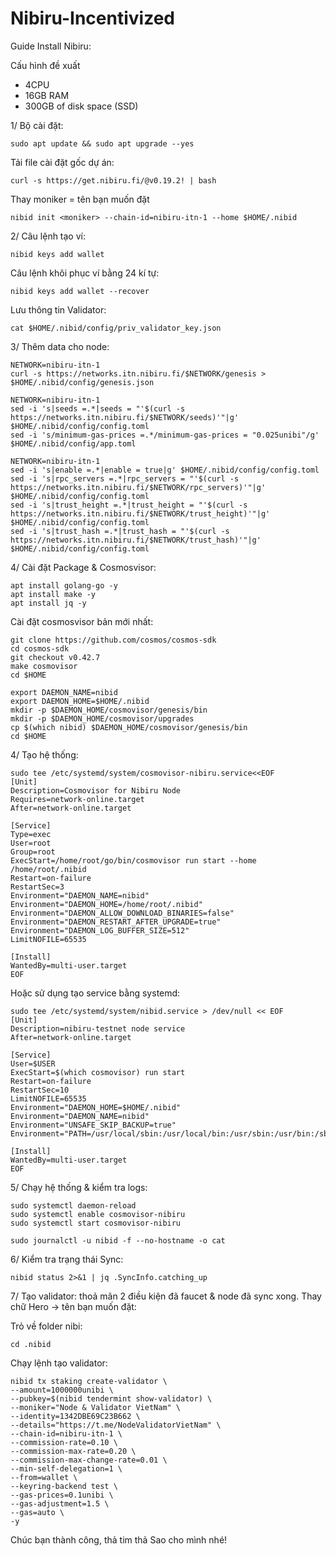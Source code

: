# Nibiru-Incentivized

Guide Install Nibiru:

Cấu hình đề xuất
* 4CPU
* 16GB RAM
* 300GB of disk space (SSD)

1/ Bộ cài đặt:

    sudo apt update && sudo apt upgrade --yes
    
Tải file cài đặt gốc dự án:

    curl -s https://get.nibiru.fi/@v0.19.2! | bash
    
Thay moniker = tên bạn muốn đặt

    nibid init <moniker> --chain-id=nibiru-itn-1 --home $HOME/.nibid
    
2/ Câu lệnh tạo ví:

    nibid keys add wallet
    
 Câu lệnh khôi phục ví bằng 24 kí tự: 
 
    nibid keys add wallet --recover

Lưu thông tin Validator:

    cat $HOME/.nibid/config/priv_validator_key.json
    
3/ Thêm data cho node:

    NETWORK=nibiru-itn-1
    curl -s https://networks.itn.nibiru.fi/$NETWORK/genesis > $HOME/.nibid/config/genesis.json
    
    NETWORK=nibiru-itn-1
    sed -i 's|seeds =.*|seeds = "'$(curl -s https://networks.itn.nibiru.fi/$NETWORK/seeds)'"|g' $HOME/.nibid/config/config.toml
    sed -i 's/minimum-gas-prices =.*/minimum-gas-prices = "0.025unibi"/g' $HOME/.nibid/config/app.toml
    
    NETWORK=nibiru-itn-1
    sed -i 's|enable =.*|enable = true|g' $HOME/.nibid/config/config.toml
    sed -i 's|rpc_servers =.*|rpc_servers = "'$(curl -s https://networks.itn.nibiru.fi/$NETWORK/rpc_servers)'"|g' $HOME/.nibid/config/config.toml
    sed -i 's|trust_height =.*|trust_height = "'$(curl -s https://networks.itn.nibiru.fi/$NETWORK/trust_height)'"|g' $HOME/.nibid/config/config.toml
    sed -i 's|trust_hash =.*|trust_hash = "'$(curl -s https://networks.itn.nibiru.fi/$NETWORK/trust_hash)'"|g' $HOME/.nibid/config/config.toml

4/ Cài đặt Package & Cosmosvisor:

    apt install golang-go -y
    apt install make -y
    apt install jq -y
    
Cài đặt cosmosvisor bản mới nhất:

    git clone https://github.com/cosmos/cosmos-sdk
    cd cosmos-sdk
    git checkout v0.42.7
    make cosmovisor
    cd $HOME
    
    export DAEMON_NAME=nibid
    export DAEMON_HOME=$HOME/.nibid
    mkdir -p $DAEMON_HOME/cosmovisor/genesis/bin
    mkdir -p $DAEMON_HOME/cosmovisor/upgrades
    cp $(which nibid) $DAEMON_HOME/cosmovisor/genesis/bin
    cd $HOME
    
4/ Tạo hệ thống:

    sudo tee /etc/systemd/system/cosmovisor-nibiru.service<<EOF
    [Unit]
    Description=Cosmovisor for Nibiru Node
    Requires=network-online.target
    After=network-online.target

    [Service]
    Type=exec
    User=root
    Group=root
    ExecStart=/home/root/go/bin/cosmovisor run start --home /home/root/.nibid
    Restart=on-failure
    RestartSec=3
    Environment="DAEMON_NAME=nibid"
    Environment="DAEMON_HOME=/home/root/.nibid"
    Environment="DAEMON_ALLOW_DOWNLOAD_BINARIES=false"
    Environment="DAEMON_RESTART_AFTER_UPGRADE=true"
    Environment="DAEMON_LOG_BUFFER_SIZE=512"
    LimitNOFILE=65535

    [Install]
    WantedBy=multi-user.target
    EOF
    
Hoặc sử dụng tạo service bằng systemd:

    sudo tee /etc/systemd/system/nibid.service > /dev/null << EOF
    [Unit]
    Description=nibiru-testnet node service
    After=network-online.target

    [Service]
    User=$USER
    ExecStart=$(which cosmovisor) run start
    Restart=on-failure
    RestartSec=10
    LimitNOFILE=65535
    Environment="DAEMON_HOME=$HOME/.nibid"
    Environment="DAEMON_NAME=nibid"
    Environment="UNSAFE_SKIP_BACKUP=true"
    Environment="PATH=/usr/local/sbin:/usr/local/bin:/usr/sbin:/usr/bin:/sbin:/bin:/usr/games:/usr/local/games:/snap/bin:$HOME/.nibid/cosmovisor/current/bin"

    [Install]
    WantedBy=multi-user.target
    EOF
    
5/ Chạy hệ thống & kiểm tra logs:

    sudo systemctl daemon-reload
    sudo systemctl enable cosmovisor-nibiru
    sudo systemctl start cosmovisor-nibiru

    sudo journalctl -u nibid -f --no-hostname -o cat
    
6/ Kiểm tra trạng thái Sync:

    nibid status 2>&1 | jq .SyncInfo.catching_up
    
7/ Tạo validator: thoả mãn 2 điều kiện đã faucet & node đã sync xong. Thay chữ Hero -> tên bạn muốn đặt:

Trỏ về folder nibi:

    cd .nibid

Chạy lệnh tạo validator:

    nibid tx staking create-validator \
    --amount=1000000unibi \
    --pubkey=$(nibid tendermint show-validator) \
    --moniker="Node & Validator VietNam" \
    --identity=1342DBE69C23B662 \
    --details="https://t.me/NodeValidatorVietNam" \
    --chain-id=nibiru-itn-1 \
    --commission-rate=0.10 \
    --commission-max-rate=0.20 \
    --commission-max-change-rate=0.01 \
    --min-self-delegation=1 \
    --from=wallet \
    --keyring-backend test \
    --gas-prices=0.1unibi \
    --gas-adjustment=1.5 \
    --gas=auto \
    -y
    
  Chúc bạn thành công, thả tim thả Sao cho mình nhé!
    
